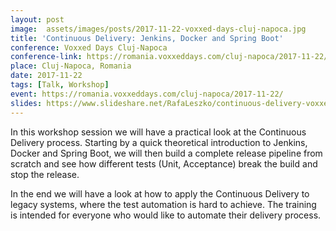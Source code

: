 ```yaml
---
layout: post
image:  assets/images/posts/2017-11-22-voxxed-days-cluj-napoca.jpg
title: 'Continuous Delivery: Jenkins, Docker and Spring Boot'
conference: Voxxed Days Cluj-Napoca
conference-link: https://romania.voxxeddays.com/cluj-napoca/2017-11-22/
place: Cluj-Napoca, Romania
date: 2017-11-22
tags: [Talk, Workshop]
event: https://romania.voxxeddays.com/cluj-napoca/2017-11-22/
slides: https://www.slideshare.net/RafaLeszko/continuous-delivery-voxxed-days-clujnapoca-2017
---
```


In this workshop session we will have a practical look at the Continuous Delivery process. Starting by a quick theoretical introduction to Jenkins, Docker and Spring Boot, we will then build a complete release pipeline from scratch and see how different tests (Unit, Acceptance) break the build and stop the release.

In the end we will have a look at how to apply the Continuous Delivery to legacy systems, where the test automation is hard to achieve. The training is intended for everyone who would like to automate their delivery process.